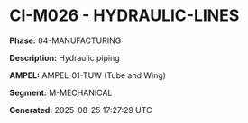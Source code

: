 # CI-M026 - HYDRAULIC-LINES

**Phase:** 04-MANUFACTURING

**Description:** Hydraulic piping

**AMPEL:** AMPEL-01-TUW (Tube and Wing)

**Segment:** M-MECHANICAL

**Generated:** 2025-08-25 17:27:29 UTC
